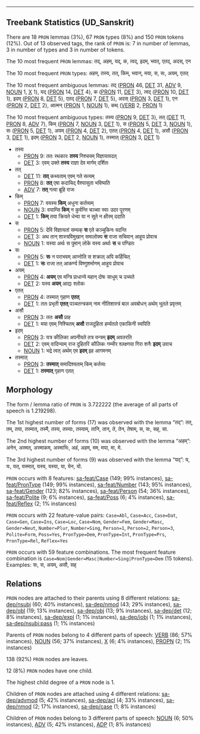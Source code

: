 

--------------------------------------------------------------------------------

## Treebank Statistics (UD_Sanskrit)

There are 18 `PRON` lemmas (3%), 67 `PRON` types (8%) and 150 `PRON` tokens (12%).
Out of 13 observed tags, the rank of `PRON` is: 7 in number of lemmas, 3 in number of types and 3 in number of tokens.

The 10 most frequent `PRON` lemmas: तद्, अहम्, यद्, क, त्वद्, इदम्, भवत्, एतद्, अदस्, एन

The 10 most frequent `PRON` types:  अहम्, तस्य, तत्, किम्, भवान्, मया, स, सः, अयम्, एतत्

The 10 most frequent ambiguous lemmas: तद् ([PRON]() 46, [DET]() 31, [ADV]() 9, [NOUN]() 1, [X]() 1), यद् ([PRON]() 14, [DET]() 4), क ([PRON]() 11, [DET]() 3), त्वद् ([PRON]() 10, [DET]() 1), इदम् ([PRON]() 8, [DET]() 5), एतद् ([PRON]() 7, [DET]() 5), अदस् ([PRON]() 3, [DET]() 1), एन ([PRON]() 2, [DET]() 2), आत्मन् ([PRON]() 1, [NOUN]() 1), कथ् ([VERB]() 2, [PRON]() 1)

The 10 most frequent ambiguous types:  तस्य ([PRON]() 9, [DET]() 3), तत् ([DET]() 11, [PRON]() 8, [ADV]() 7), किम् ([PRON]() 7, [NOUN]() 3, [DET]() 1), स ([PRON]() 5, [DET]() 3, [NOUN]() 1), सः ([PRON]() 5, [DET]() 1), अयम् ([PRON]() 4, [DET]() 2), एतत् ([PRON]() 4, [DET]() 1), असौ ([PRON]() 3, [DET]() 1), इदम् ([PRON]() 3, [DET]() 2, [NOUN]() 1), तस्मात् ([PRON]() 3, [DET]() 1)


* तस्य
  * [PRON]() 9: ततः रथकारः <b>तस्य</b> निश्चयम् विज्ञायावदत्
  * [DET]() 3: एवम् उक्ते <b>तस्य</b> राज्ञा देव मार्गम् दर्शितः
* तत्
  * [DET]() 11: <b>तत्</b> कथ्यताम् एवम् गते सत्यम्
  * [PRON]() 8: <b>तत्</b> एषा कदाचिद् वैश्यासुता भविष्यति
  * [ADV]() 7: <b>तत्</b> गत्वा ब्रूहि राजः
* किम्
  * [PRON]() 7: वयस्य <b>किम्</b> अधुना कर्तव्यम्
  * [NOUN]() 3: वयाम्सि <b>किम्</b> न कुर्वन्ति चञ्च्वा स्वाः उदर पूरणम्
  * [DET]() 1: <b>किम्</b> तया क्रियते धेन्वा या न सूते न क्षीरम् ददाति
* स
  * [PRON]() 5: देवि विज्ञायतां सम्यक् <b>स</b> एते कञ्चुकिनः वदन्ति
  * [DET]() 3: अथ तान् शास्त्रविमुखान् समालोक्य <b>स</b> राजा सचिवान् आहूय प्रोवाच
  * [NOUN]() 1: यस्या अर्थः स पुमान् लोके यस्य अर्थाः <b>स</b> च पण्डितः
* सः
  * [PRON]() 5: <b>सः</b> न पराभवम् आप्नोति स शक्रात् अपि कर्हिचित्
  * [DET]() 1: <b>सः</b> राजा तत् आकर्ण्य विष्णुशर्माणम् आहूय प्रोवाच
* अयम्
  * [PRON]() 4: <b>अयम्</b> एव मन्त्रि प्राधान्ये महान् दोषः साधुम् च उच्यते
  * [DET]() 2: यस्य <b>अयम्</b> आद्यः श्लोकः
* एतत्
  * [PRON]() 4: तस्मात् गृहाण <b>एतत्</b>
  * [DET]() 1: ततः प्रभृती <b>एतत्</b> पञ्चतन्त्रकम् नाम नीतिशास्त्रं बाल अवबोधन् अर्थम् भूतले प्रवृत्तम्
* असौ
  * [PRON]() 3: ततः <b>असौ</b> प्राह
  * [DET]() 1: मया एवम् निश्चितम् <b>असौ</b> राजदुहिता हर्म्यतले एकाकिनी स्वपिति
* इदम्
  * [PRON]() 3: यत्र कीलिका अपनीयते तत्र यन्त्रम् <b>इदम्</b> अवतरति
  * [DET]() 2: एवम् वादिन्याम् राज दुहितरि कौलिकः गम्भीर श्लक्ष्णया गिरा शनैः <b>इदम्</b> उवाच
  * [NOUN]() 1: भद्रे त्वत् अर्थम् एव <b>इदम्</b> इह आगमनम्
* तस्मात्
  * [PRON]() 3: <b>तस्मात्</b> समादिश्यताम् किम् कर्तव्यः
  * [DET]() 1: <b>तस्मात्</b> गृहाण एतत्

## Morphology

The form / lemma ratio of `PRON` is 3.722222 (the average of all parts of speech is 1.219298).

The 1st highest number of forms (17) was observed with the lemma “तद्”: तत्, तम्, तया, तस्मात्, तस्मै, तस्य, तस्याः, तस्याम्, तानि, तान्, ते, तेन, तेषाम्, स, सः, सह्, सा.

The 2nd highest number of forms (10) was observed with the lemma “अहम्”: अनेन, अस्मत्, अस्माकम्, अस्माभिः, अहं, अहम्, मम, मया, मा, मे.

The 3rd highest number of forms (9) was observed with the lemma “यद्”: य, यः, यत्, यस्मात्, यस्य, यस्या, या, येन, यो.

`PRON` occurs with 8 features: [sa-feat/Case]() (149; 99% instances), [sa-feat/PronType]() (149; 99% instances), [sa-feat/Number]() (143; 95% instances), [sa-feat/Gender]() (123; 82% instances), [sa-feat/Person]() (54; 36% instances), [sa-feat/Polite]() (9; 6% instances), [sa-feat/Poss]() (6; 4% instances), [sa-feat/Reflex]() (2; 1% instances)

`PRON` occurs with 22 feature-value pairs: `Case=Abl`, `Case=Acc`, `Case=Dat`, `Case=Gen`, `Case=Ins`, `Case=Loc`, `Case=Nom`, `Gender=Fem`, `Gender=Masc`, `Gender=Neut`, `Number=Plur`, `Number=Sing`, `Person=1`, `Person=2`, `Person=3`, `Polite=Form`, `Poss=Yes`, `PronType=Dem`, `PronType=Int`, `PronType=Prs`, `PronType=Rel`, `Reflex=Yes`

`PRON` occurs with 59 feature combinations.
The most frequent feature combination is `Case=Nom|Gender=Masc|Number=Sing|PronType=Dem` (15 tokens).
Examples: सः, स, अयम्, असौ, सह्


## Relations

`PRON` nodes are attached to their parents using 8 different relations: [sa-dep/nsubj]() (60; 40% instances), [sa-dep/nmod]() (43; 29% instances), [sa-dep/obl]() (19; 13% instances), [sa-dep/obj]() (13; 9% instances), [sa-dep/det]() (12; 8% instances), [sa-dep/expl]() (1; 1% instances), [sa-dep/iobj]() (1; 1% instances), [sa-dep/nsubj:pass]() (1; 1% instances)

Parents of `PRON` nodes belong to 4 different parts of speech: [VERB]() (86; 57% instances), [NOUN]() (56; 37% instances), [X]() (6; 4% instances), [PROPN]() (2; 1% instances)

138 (92%) `PRON` nodes are leaves.

12 (8%) `PRON` nodes have one child.

The highest child degree of a `PRON` node is 1.

Children of `PRON` nodes are attached using 4 different relations: [sa-dep/advmod]() (5; 42% instances), [sa-dep/acl]() (4; 33% instances), [sa-dep/nmod]() (2; 17% instances), [sa-dep/case]() (1; 8% instances)

Children of `PRON` nodes belong to 3 different parts of speech: [NOUN]() (6; 50% instances), [ADV]() (5; 42% instances), [ADP]() (1; 8% instances)

